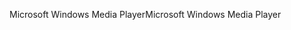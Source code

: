 <span data-ttu-id="65af6-101">Microsoft Windows Media Player</span><span class="sxs-lookup"><span data-stu-id="65af6-101">Microsoft Windows Media Player</span></span>